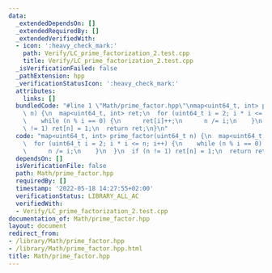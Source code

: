 ```yaml
---
data:
  _extendedDependsOn: []
  _extendedRequiredBy: []
  _extendedVerifiedWith:
  - icon: ':heavy_check_mark:'
    path: Verify/LC_prime_factorization_2.test.cpp
    title: Verify/LC_prime_factorization_2.test.cpp
  _isVerificationFailed: false
  _pathExtension: hpp
  _verificationStatusIcon: ':heavy_check_mark:'
  attributes:
    links: []
  bundledCode: "#line 1 \"Math/prime_factor.hpp\"\nmap<uint64_t, int> prime_factor(uint64_t\
    \ n) {\n  map<uint64_t, int> ret;\n  for (uint64_t i = 2; i * i <= n; i++) {\n\
    \    while (n % i == 0) {\n      ret[i]++;\n      n /= i;\n    }\n  }\n  if (n\
    \ != 1) ret[n] = 1;\n  return ret;\n}\n"
  code: "map<uint64_t, int> prime_factor(uint64_t n) {\n  map<uint64_t, int> ret;\n\
    \  for (uint64_t i = 2; i * i <= n; i++) {\n    while (n % i == 0) {\n      ret[i]++;\n\
    \      n /= i;\n    }\n  }\n  if (n != 1) ret[n] = 1;\n  return ret;\n}"
  dependsOn: []
  isVerificationFile: false
  path: Math/prime_factor.hpp
  requiredBy: []
  timestamp: '2022-05-18 14:27:55+02:00'
  verificationStatus: LIBRARY_ALL_AC
  verifiedWith:
  - Verify/LC_prime_factorization_2.test.cpp
documentation_of: Math/prime_factor.hpp
layout: document
redirect_from:
- /library/Math/prime_factor.hpp
- /library/Math/prime_factor.hpp.html
title: Math/prime_factor.hpp
---
```

